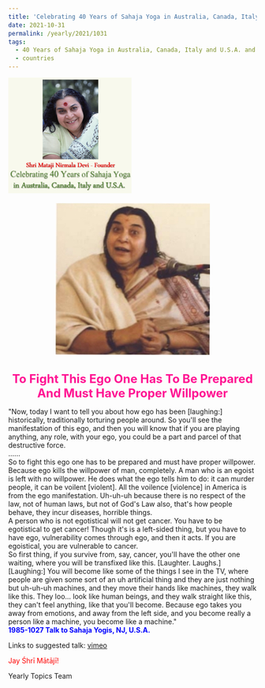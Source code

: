 ```yaml
---
title: 'Celebrating 40 Years of Sahaja Yoga in Australia, Canada, Italy and U.S.A. and its Culture, Post 40'
date: 2021-10-31
permalink: /yearly/2021/1031
tags:
  - 40 Years of Sahaja Yoga in Australia, Canada, Italy and U.S.A. and its Culture
  - countries
---
```


<div style="text-align: left"><img src="/images/Celebrating40YearsSahajaYoga.png" width="250" /></div><br>

<div style="text-align: center"><img src="/images/image822_Photo_credit_Mark_Taylor.jpg" /></div>

<br>
<p style="color:DeepPink; text-align:center">
<font size="+2"><b>To Fight This Ego One Has To Be Prepared And Must Have Proper Willpower</b><br></font>
</p>

<p>
"Now, today I want to tell you about how ego has been [laughing:] historically, traditionally torturing people around. So you'll see the manifestation of this ego, and then you will know that if you are playing anything, any role, with your ego, you could be a part and parcel of that destructive force.<br>
......<br>
So to fight this ego one has to be prepared and must have proper willpower. Because ego kills the willpower of man, completely. A man who is an egoist is left with no willpower. He does what the ego tells him to do: it can murder people, it can be voilent [violent]. All the voilence [violence] in America is from the ego manifestation. Uh-uh-uh because there is no respect of the law, not of human laws, but not of God's Law also, that's how people behave, they incur diseases, horrible things.<br>
A person who is not egotistical will not get cancer. You have to be egotistical to get cancer! Though it's is a left-sided thing, but you have to have ego, vulnerability comes through ego, and then it acts. If you are egoistical, you are vulnerable to cancer.<br>
So first thing, if you survive from, say, cancer, you'll have the other one waiting, where you will be transfixed like this. [Laughter. Laughs.] [Laughing:] You will become like some of the things I see in the TV, where people are given some sort of an uh artificial thing and they are just nothing but uh-uh-uh machines, and they move their hands like machines, they walk like this. They loo... look like human beings, and they walk straight like this, they can't feel anything, like that you'll become. Because ego takes you away from emotions, and away from the left side, and you become really a person like a machine, you become like a machine."<br>
<font color="blue"><b>1985-1027 Talk to Sahaja Yogis, NJ, U.S.A.</b></font><br>
</p>

Links to suggested talk: <a href="https://vimeo.com/24065661"> vimeo</a><br>

<p style="color:red;">Jay Śhrī Mātājī!<br></p>

Yearly Topics Team